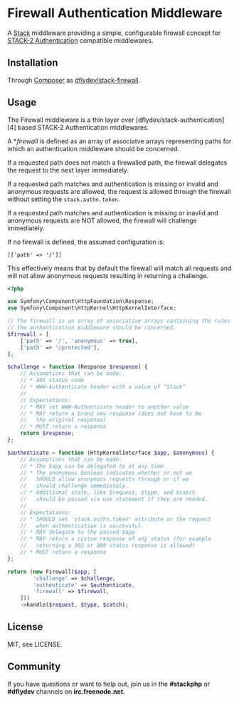Firewall Authentication Middleware
==================================

A [Stack][0] middleware providing a simple, configurable firewall concept for
[STACK-2 Authentication][1] compatible middlewares.


Installation
------------

Through [Composer][2] as [dflydev/stack-firewall][3].


Usage
-----

The Firewall middleware is a thin layer over [dflydev/stack-authentication][4]
based STACK-2 Authentication middlewares.

A **firewall* is defined as an array of associatve arrays representing paths
for which an authentication middleware should be concerned.

If a requested path does not match a firewalled path, the firewall delegates the
request to the next layer immediately.

If a requested path matches and authentication is missing or invalid and
anonymous requests are allowed, the request is allowed through the firewall
without setting the `stack.authn.token`.

If a requested path matches and authentication is missing or inavlid and
anonymous requests are NOT allowed, the firewall will challenge immediately.

If no firewall is defined, the assumed configuration is:

    [['path' => '/']]

This effectively means that by default the firewall will match all requests
and will not allow anonymous requests resulting in returning a challenge.


```php
<?php

use Symfony\Component\HttpFoundation\Response;
use Symfony\Component\HttpKernel\HttpKernelInterface;

// The firewall is an array of associative arrays containing the rules for which
// the authentication middleware should be concerned.
$firewall = [
    ['path' => '/', 'anonymous' => true],
    ['path' => '/protected'],
];

$challenge = function (Response $response) {
    // Assumptions that can be made:
    // * 401 status code
    // * WWW-Authenticate header with a value of "Stack"
    //
    // Expectations:
    // * MAY set WWW-Authenticate header to another value
    // * MAY return a brand new response (does not have to be
    //   the original response)
    // * MUST return a response
    return $response;
};

$authenticate = function (HttpKernelInterface $app, $anonymous) {
    // Assumptions that can be made:
    // * The $app can be delegated to at any time
    // * The anonymous boolean indicates whether or not we
    //   SHOULD allow anonymous requests through or if we
    //   should challenge immediately.
    // * Additional state, like $request, $type, and $catch
    //   should be passed via use statement if they are needed.
    //
    // Expectations:
    // * SHOULD set 'stack.authn.token' attribute on the request
    //   when authentication is successful.
    // * MAY delegate to the passed $app
    // * MAY return a custom response of any status (for example
    //   returning a 302 or 400 status response is allowed)
    // * MUST return a response
};

return (new Firewall($app, [
        'challenge' => $challenge,
        'authenticate' => $authenticate,
        'firewall' => $firewall,
    ]))
    ->handle($request, $type, $catch);
```


License
-------

MIT, see LICENSE.


Community
---------

If you have questions or want to help out, join us in the **#stackphp** or
**#dflydev** channels on **irc.freenode.net**.


[0]: http://stackphp.com/
[1]: http://stackphp.com/specs/STACK-2/
[2]: http://getcomposer.org
[3]: https://packagist.org/packages/dflydev/stack-firewall
